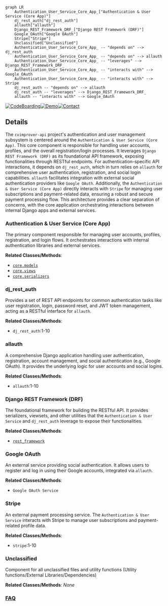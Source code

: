 ```mermaid
graph LR
    Authentication_User_Service_Core_App_["Authentication & User Service (Core App)"]
    dj_rest_auth["dj_rest_auth"]
    allauth["allauth"]
    Django_REST_Framework_DRF_["Django REST Framework (DRF)"]
    Google_OAuth["Google OAuth"]
    Stripe["Stripe"]
    Unclassified["Unclassified"]
    Authentication_User_Service_Core_App_ -- "depends on" --> dj_rest_auth
    Authentication_User_Service_Core_App_ -- "depends on" --> allauth
    Authentication_User_Service_Core_App_ -- "leverages" --> Django_REST_Framework_DRF_
    Authentication_User_Service_Core_App_ -- "interacts with" --> Google_OAuth
    Authentication_User_Service_Core_App_ -- "interacts with" --> Stripe
    dj_rest_auth -- "depends on" --> allauth
    dj_rest_auth -- "leverages" --> Django_REST_Framework_DRF_
    allauth -- "interacts with" --> Google_OAuth
```

[![CodeBoarding](https://img.shields.io/badge/Generated%20by-CodeBoarding-9cf?style=flat-square)](https://github.com/CodeBoarding/CodeBoarding)[![Demo](https://img.shields.io/badge/Try%20our-Demo-blue?style=flat-square)](https://www.codeboarding.org/diagrams)[![Contact](https://img.shields.io/badge/Contact%20us%20-%20contact@codeboarding.org-lightgrey?style=flat-square)](mailto:contact@codeboarding.org)

## Details

The `cvimprover-api` project's authentication and user management subsystem is centered around the `Authentication & User Service (Core App)`. This core component is responsible for handling user accounts, profiles, and the overall registration/login processes. It leverages `Django REST Framework (DRF)` as its foundational API framework, exposing functionalities through RESTful endpoints. For authentication-specific API interactions, it depends on `dj_rest_auth`, which in turn relies on `allauth` for comprehensive user authentication, registration, and social login capabilities. `allauth` facilitates integration with external social authentication providers like `Google OAuth`. Additionally, the `Authentication & User Service (Core App)` directly interacts with `Stripe` for managing user subscriptions and payment-related data, ensuring a robust and secure payment processing flow. This architecture provides a clear separation of concerns, with the core application orchestrating interactions between internal Django apps and external services.

### Authentication & User Service (Core App)
The primary component responsible for managing user accounts, profiles, registration, and login flows. It orchestrates interactions with internal authentication libraries and external services.


**Related Classes/Methods**:

- <a href="https://github.com/CVImprover/cvimprover-api/blob/maincore/models.py" target="_blank" rel="noopener noreferrer">`core.models`</a>
- <a href="https://github.com/CVImprover/cvimprover-api/blob/maincore/views.py" target="_blank" rel="noopener noreferrer">`core.views`</a>
- <a href="https://github.com/CVImprover/cvimprover-api/blob/maincore/serializers.py" target="_blank" rel="noopener noreferrer">`core.serializers`</a>


### dj_rest_auth
Provides a set of REST API endpoints for common authentication tasks like user registration, login, password reset, and JWT token management, acting as a RESTful interface for `allauth`.


**Related Classes/Methods**:

- `dj_rest_auth`:1-10


### allauth
A comprehensive Django application handling user authentication, registration, account management, and social authentication (e.g., Google OAuth). It provides the underlying logic for user accounts and social logins.


**Related Classes/Methods**:

- `allauth`:1-10


### Django REST Framework (DRF)
The foundational framework for building the RESTful API. It provides serializers, viewsets, and other utilities that the `Authentication & User Service` and `dj_rest_auth` leverage to expose their functionalities.


**Related Classes/Methods**:

- <a href="https://github.com/CVImprover/cvimprover-api/blob/maincvimprover/settings.py" target="_blank" rel="noopener noreferrer">`rest_framework`</a>


### Google OAuth
An external service providing social authentication. It allows users to register and log in using their Google accounts, integrated via `allauth`.


**Related Classes/Methods**:

- `Google OAuth Service`


### Stripe
An external payment processing service. The `Authentication & User Service` interacts with Stripe to manage user subscriptions and payment-related profile data.


**Related Classes/Methods**:

- `stripe`:1-10


### Unclassified
Component for all unclassified files and utility functions (Utility functions/External Libraries/Dependencies)


**Related Classes/Methods**: _None_



### [FAQ](https://github.com/CodeBoarding/GeneratedOnBoardings/tree/main?tab=readme-ov-file#faq)